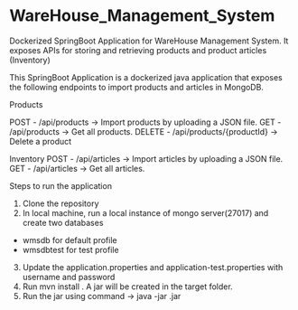 # WareHouse_Management_System
Dockerized SpringBoot Application for WareHouse Management System. It exposes APIs for storing and retrieving products and product articles (Inventory)

This SpringBoot Application is a dockerized java application that exposes the following endpoints to import products and articles in MongoDB.

Products

POST - /api/products -> Import products by uploading a JSON file.
GET -  /api/products -> Get all products.
DELETE - /api/products/{productId} -> Delete a product


Inventory
POST - /api/articles -> Import articles by uploading a JSON file.
GET -  /api/articles -> Get all articles.

Steps to run the application

1) Clone the repository
2) In local machine, run a local instance of mongo server(27017) and create two databases
  - wmsdb for default profile
  - wmsdbtest for test profile
3) Update the application.properties and application-test.properties with username and password
4) Run mvn install . A jar will be created in the target folder.
5) Run the jar using command -> java -jar <jarfilename>.jar